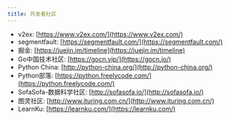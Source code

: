 ```yaml
---
title: 开发者社区
---
```


- v2ex: [https://www.v2ex.com/](https://www.v2ex.com/)
- segmentfault: [https://segmentfault.com/](https://segmentfault.com/)
- 掘金: [https://juejin.im/timeline](https://juejin.im/timeline)
- Go中国技术社区: [https://gocn.vip/](https://gocn.io/)
- Python China: [http://python-china.org/](http://python-china.org/)
- Python部落: [https://python.freelycode.com/](https://python.freelycode.com/)
- SofaSofa-数据科学社区: [http://sofasofa.io/](http://sofasofa.io/)
- 图灵社区: [http://www.ituring.com.cn/](http://www.ituring.com.cn/)
- LearnKu: [https://learnku.com/](https://learnku.com/)
